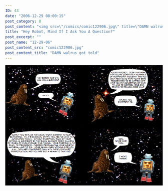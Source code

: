```yaml
---
ID: 43
date: "2006-12-29 08:00:15"
post_category: 0
post_content: "<img src=\"/comics/comic122906.jpg\" title=\"DAMN walrus got told\"/>"
title: "Hey Robot, Mind If I Ask You A Question?"
post_excerpt: ""
post_name: "12-29-06"
post_content_src: "comic122906.jpg"
post_content_title: "DAMN walrus got told"
---
```



[![DAMN walrus got told](/comics-hi-res/comic122906.jpg)](/comics-hi-res/comic122906.jpg "DAMN walrus got told")
